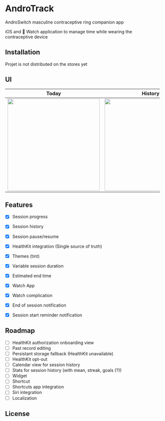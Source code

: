 # AndroTrack
AndroSwitch masculine contraceptive ring companion app

iOS and  Watch application to manage time while wearing the contraceptive device

## Installation

Projet is not distributed on the stores yet

## UI

Today | History | Settings | Watchapp
:---:|:---:|:---:|:---:
<img src="https://user-images.githubusercontent.com/6747215/126168739-60009cda-a868-4c5a-a8a4-3aede465767e.png" height="300"> | <img src="https://user-images.githubusercontent.com/6747215/126169285-14d00f82-bf2b-4936-b429-ddd7baffafac.png" height="300"> | <img src="https://user-images.githubusercontent.com/6747215/126427122-81916425-3f10-4480-93de-9cbef1aacb05.png" height="300"> | <img src="https://user-images.githubusercontent.com/6747215/126171385-8eded4eb-7ae3-4db4-bfac-857133aba517.png" height="150">


## Features
- [x] Session progress
- [x] Session history
- [x] Session pause/resume
- [x] HealthKit integration (Single source of truth)
- [x] Themes (tint)
- [x] Variable session duration
- [x] Estimated end time
- [x] Watch App
- [x] Watch complication
- [x] End of session notification
- [x] Session start reminder notification


## Roadmap

- [ ] HealthKit authorization onboarding view
- [ ] Past record editing
- [ ] Persistant storage fallback (HealthKit unavailable)
- [ ] HealthKit opt-out
- [ ] Calendar view for session history
- [ ] Stats for session history (with mean, streak, goals (?))
- [ ] Widget
- [ ] Shortcut
- [ ] Shortcuts app integration
- [ ] Siri integration
- [ ] Localization

## License
